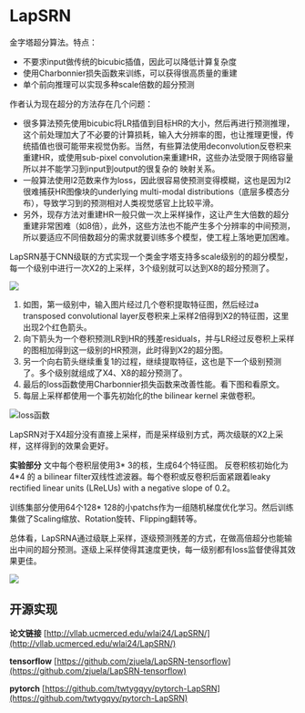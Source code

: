 # LapSRN #
金字塔超分算法。特点：

- 不要求input做传统的bicubic插值，因此可以降低计算复杂度
- 使用Charbonnier损失函数来训练，可以获得很高质量的重建
- 单个前向推理可以实现多种scale倍数的超分预测

作者认为现在超分的方法存在几个问题：

- 很多算法预先使用bicubic将LR插值到目标HR的大小，然后再进行预测推理，这个前处理加大了不必要的计算损耗，输入大分辨率的图，也让推理更慢，传统插值也很可能带来视觉伪影。当然，有些算法使用deconvolution反卷积来重建HR，或使用sub-pixel convolution来重建HR，这些办法受限于网络容量所以并不能学习到input到output的很复杂的 映射关系。
- 一般算法使用l2范数来作为loss，因此很容易使预测变得模糊，这也是因为l2很难捕获HR图像块的underlying multi-modal distributions（底层多模态分布），导致学习到的预测相对人类视觉感官上比较平滑。
- 另外，现存方法对重建HR一般只做一次上采样操作，这让产生大倍数的超分重建非常困难（如8倍），此外，这些方法也不能产生多个分辨率的中间预测，所以要适应不同倍数超分的需求就要训练多个模型，使工程上落地更加困难。


LapSRN基于CNN级联的方式实现一个类金字塔支持多scale级别的的超分模型，每一个级别中进行一次X2的上采样，3个级别就可以达到X8的超分预测了。

![](https://github.com/jlygit/AI-video-enhance/blob/master/super%20resolution/image/QQ%E6%88%AA%E5%9B%BE20181219144544.jpg)

1. 如图，第一级别中，输入图片经过几个卷积提取特征图，然后经过a transposed convolutional layer反卷积来上采样2倍得到X2的特征图，这里出现2个红色箭头。 
1. 向下箭头为一个卷积预测LR到HR的残差residuals，并与LR经过反卷积上采样的图相加得到这一级别的HR预测，此时得到X2的超分图。
1. 另一个向右箭头继续重复1的过程，继续提取特征，这也是下一个级别预测了。多个级别就组成了X4、X8的超分预测了。
2. 最后的loss函数使用Charbonnier损失函数来改善性能。看下图和看原文。
3. 每层上采样都使用一个事先初始化的the bilinear kernel 来做卷积。

![loss函数](https://github.com/jlygit/AI-video-enhance/blob/master/super%20resolution/image/QQ%E6%88%AA%E5%9B%BE20181219151026.jpg)

LapSRN对于X4超分没有直接上采样，而是采样级别方式，两次级联的X2上采样，这样得到的效果会更好。


**实验部分**
文中每个卷积层使用3* 3的核，生成64个特征图。 反卷积核初始化为4*4 的 a bilinear filter双线性滤波器。每个卷积或反卷积后面紧跟着leaky rectified linear units (LReLUs) with a negative slope of 0.2。

训练集部分使用64个128* 128的小patchs作为一组随机梯度优化学习。然后训练集做了Scaling缩放、Rotation旋转、Flipping翻转等。

总体看，LapSRNA通过级联上采样，逐级预测残差的方式，在做高倍超分也能输出中间的超分预测。逐级上采样使得其速度更快，每一级别都有loss监督使得其效果更佳。

![](https://github.com/jlygit/AI-video-enhance/blob/master/super%20resolution/image/QQ%E6%88%AA%E5%9B%BE20181219151924.jpg)

## 开源实现 ##

**论文链接** [http://vllab.ucmerced.edu/wlai24/LapSRN/](http://vllab.ucmerced.edu/wlai24/LapSRN/)

**tensorflow** [https://github.com/zjuela/LapSRN-tensorflow](https://github.com/zjuela/LapSRN-tensorflow) 

**pytorch** [https://github.com/twtygqyy/pytorch-LapSRN](https://github.com/twtygqyy/pytorch-LapSRN)

